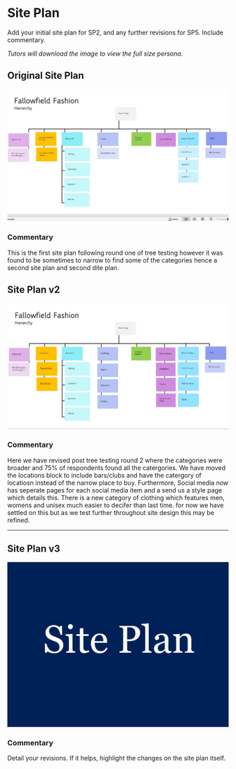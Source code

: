 # Site Plan

Add your initial site plan for SP2, and any further revisions for SP5. Include commentary.

*Tutors will download the image to view the full size persona*.

## Original Site Plan

<img src="sp2-media/Siteplan.jpg" alt="Persona One" width="1000">

### Commentary
This is the first site plan following round one of tree testing however it was found to be sometimes to narrow to find some of the categories hence a second site plan and second dite plan. 



## Site Plan v2

<img src="sp2-media/SitePlan V2.jpg" alt="Siteplan v2" width="1000">

### Commentary
Here we have revised post tree testing round 2 where the categories were broader and 75% of respondents found all the catergories. We have moved the locations block to include bars/clubs and have the catergory of locatiosn instead of the narrow place to buy. Furthermore, Social media now has seperate pages for each social media item and a send us a style page which details this. There is a new category of clothing which features men, womens and unisex much easier to decifer than last time. for now we have settled on this but as we test further throughout site design this may be refined.

---

## Site Plan v3

<img src="sp2-media/siteplan.png" alt="Siteplan v3" width="1000">

### Commentary
Detail your revisions. If it helps, highlight the changes on the site plan itself.

